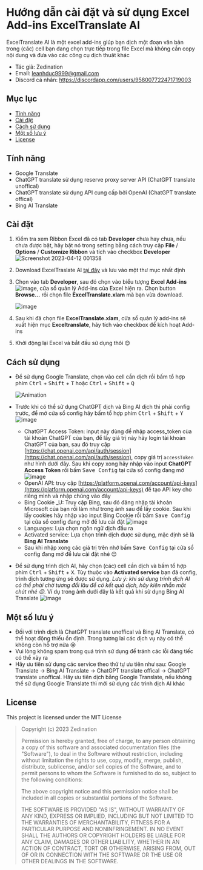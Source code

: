 # Hướng dẫn cài đặt và sử dụng Excel Add-ins ExcelTranslate AI

ExcelTranslate AI là một excel add-ins giúp bạn dịch một đoạn văn bản trong (các) cell bạn đang chọn trực tiếp trong file Excel mà không cần copy nội dung và đưa vào các công cụ dịch thuât khác
- Tác giả: Zedination
- Email: [leanhduc9999@gmail.com](mailto:leanhduc9999@gmail.com)
- Discord cá nhân: https://discordapp.com/users/958007722471719003

## Mục lục

- [Tính năng](#tính-năng)
- [Cài đặt](#cài-đặt)
- [Cách sử dụng](#cách-sử-dụng)
- [Một số lưu ý](#một-số-lưu-ý)
- [License](#license)

## Tính năng
- Google Translate
- ChatGPT translate sử dụng reserve proxy server API (ChatGPT translate unoffical)
- ChatGPT translate sử dụng API cung cấp bởi OpenAI (ChatGPT translate offical)
- Bing AI Translate

## Cài đặt

1. Kiểm tra xem Ribbon Excel đã có tab **Developer** chưa hay chưa, nếu chưa được bật, hãy bật nó trong setting bằng cách truy cập **File** / **Options** / **Customize Ribbon** và tích vào checkbox **Developer**
   ![Screenshot 2023-04-12 001358](https://user-images.githubusercontent.com/50323429/231239582-fa34a45b-3fea-4f9e-a237-c45811455235.jpg)
2. Download ExcelTraslate AI [tại đây](https://zedination.dev/translate-ai/ExcelTranslate.xlam) và lưu vào một thư mục nhất định
3. Chọn vào tab **Developer**, sau đó chọn vào biểu tượng **Excel Add-ins** ![image](https://user-images.githubusercontent.com/50323429/231239955-d53bbc28-afd2-40b0-a234-0f31f92f7588.png), cửa sổ quản lý Add-ins của Excel hiện ra. Chọn button **Browse...** rồi chọn file **ExcelTranslate.xlam** mà bạn vừa download.

   ![image](https://user-images.githubusercontent.com/50323429/231241157-2360e51e-22d9-49cb-9d44-938b2259a82b.png)
4. Sau khi đã chọn file **ExcelTranslate.xlam**, cửa sổ quản lý add-ins sẽ xuất hiện mục **Exceltranslate**, hãy tích vào checkbox để kích hoạt Add-ins
5. Khởi động lại Excel và bắt đầu sử dụng thôi 😊

## Cách sử dụng
- Để sử dụng Google Translate, chọn vào cell cần dịch rồi bấm tổ hợp phím <kbd>Ctrl</kbd> + <kbd>Shift</kbd> + <kbd>T</kbd> hoặc <kbd>Ctrl</kbd> + <kbd>Shift</kbd> + <kbd>Q</kbd>
  
  ![Animation](https://user-images.githubusercontent.com/50323429/231244062-16037a3f-c627-40ba-bb1f-f6b329dde797.gif)

- Trước khi có thể sử dụng ChatGPT dịch và Bing AI dịch thì phải config trước, để mở cửa sổ config hãy bấm tổ hợp phím <kbd>Ctrl</kbd> + <kbd>Shift</kbd> + <kbd>Y</kbd>
    ![image](https://user-images.githubusercontent.com/50323429/231244677-31caad69-52fa-4209-a9d6-22cd1a7b9a12.png)
  - ChatGPT Access Token: input này dùng để nhập access_token cùa tài khoản ChatGPT của bạn, để lấy giá trị này hãy login tài khoản ChatGPT của bạn, sau đó truy cập [https://chat.openai.com/api/auth/session](https://chat.openai.com/api/auth/session), copy giá trị `accessToken` như hình dưới đây. Sau khi copy xong hãy nhập vào input **ChatGPT Access Token** rồi bấm <kbd>Save Config</kbd> tại cửa sổ config đang mở
    ![image](https://user-images.githubusercontent.com/50323429/231246218-49541a26-405e-4939-b4f1-ccbfb90e2081.png)
  - OpenAI API: truy cập [https://platform.openai.com/account/api-keys](https://platform.openai.com/account/api-keys) để tạo API key cho riêng mình và nhập chúng vào đây
  - Bing Cookie _U: Truy cập Bing, sau đó đăng nhập tài khoản Microsoft của bạn rồi làm như trong ảnh sau để lấy cookie. Sau khi lấy cookies hãy nhập vào input Bing Cookie rồi bấm <kbd>Save Config</kbd> tại cửa sổ config đang mở để lưu cài đặt
    ![image](https://user-images.githubusercontent.com/50323429/231247618-d69e48aa-8484-48a5-bce8-803d457ab114.png)
  - Languages: Lựa chọn ngôn ngữ dịch đầu ra
  - Activated service: Lựa chọn trình dịch được sử dụng, mặc định sẽ là **Bing AI Translate**
  - Sau khi nhập xong các giá trị trên nhớ bấm <kbd>Save Config</kbd> tại cửa sổ config đang mở để lưu cài đặt nhé 😊
- Để sử dụng trình dịch AI, hãy chọn (các) cell cần dịch và bấm tổ hợp phím <kbd>Ctrl</kbd> + <kbd>Shift</kbd> + <kbd>X</kbd>. Tùy thuộc vào **Activated service** bạn đã config, trình dịch tương ứng sẽ được sử dụng. _Lưu ý: khi sử dụng trình dịch AI có thể phải chờ tương đối lâu để có kết quả dịch, hãy kiên nhẫn một chút nhé 😉_. Ví dụ trong ảnh dưới đây là kết quả khi sử dụng Bing AI Translate
  ![image](https://user-images.githubusercontent.com/50323429/231250513-d9b27d75-cd5a-4fda-90a3-ec5a45b97201.png)
  
## Một số lưu ý
- Đối với trình dịch là ChatGPT translate unoffical và Bing AI Translate, có thể hoạt động thiếu ổn định. Trong tương lai các dịch vụ này có thể không còn hỗ trợ nữa 😢
- Vui lòng không spam trong quá trình sử dụng để tránh các lỗi đáng tiếc có thể xảy ra
- Hãy ưu tiên sử dụng các service theo thứ tự ưu tiên như sau: Google Translate ->  Bing AI Translate -> ChatGPT translate offical -> ChatGPT translate unoffical. Hãy ưu tiên dịch bằng Google Translate, nếu không thể sử dụng Google Translate thì mới sử dụng các trình dịch AI khác

## License
This project is licensed under the MIT License

<blockquote>
Copyright (c) 2023 Zedination


Permission is hereby granted, free of charge, to any person obtaining a copy
of this software and associated documentation files (the "Software"), to deal
in the Software without restriction, including without limitation the rights
to use, copy, modify, merge, publish, distribute, sublicense, and/or sell
copies of the Software, and to permit persons to whom the Software is
furnished to do so, subject to the following conditions:

The above copyright notice and this permission notice shall be included in all
copies or substantial portions of the Software.

THE SOFTWARE IS PROVIDED "AS IS", WITHOUT WARRANTY OF ANY KIND, EXPRESS OR
IMPLIED, INCLUDING BUT NOT LIMITED TO THE WARRANTIES OF MERCHANTABILITY,
FITNESS FOR A PARTICULAR PURPOSE AND NONINFRINGEMENT. IN NO EVENT SHALL THE
AUTHORS OR COPYRIGHT HOLDERS BE LIABLE FOR ANY CLAIM, DAMAGES OR OTHER
LIABILITY, WHETHER IN AN ACTION OF CONTRACT, TORT OR OTHERWISE, ARISING FROM,
OUT OF OR IN CONNECTION WITH THE SOFTWARE OR THE USE OR OTHER DEALINGS IN THE
SOFTWARE.
</blockquote>
